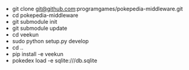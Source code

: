- git clone git@github.com:programgames/pokepedia-middleware.git
- cd pokepedia-middleware
- git submodule init
- git submodule update
- cd veekun 
- sudo python setup.py develop
- cd ..
- pip install -e veekun
- pokedex load -e sqlite:///db.sqlite
